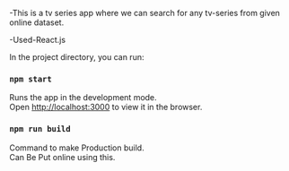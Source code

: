 -This is a tv series app where we can search for any tv-series from given online dataset.

-Used-React.js




In the project directory, you can run:

### `npm start`

Runs the app in the development mode.<br>
Open [http://localhost:3000](http://localhost:3000) to view it in the browser.

### `npm run build`

Command to make Production build.<br>
Can Be Put online using this.


